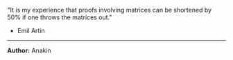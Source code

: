 "It is my experience that proofs involving matrices can be shortened by 50% if one throws the matrices out."
  - Emil Artin

---

**Author:** Anakin